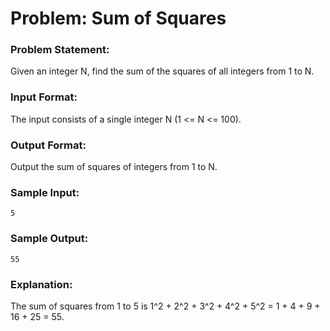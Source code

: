 # Problem: Sum of Squares
### Problem Statement:
Given an integer N, find the sum of the squares of all integers from 1 to N.

### Input Format:
The input consists of a single integer N (1 <= N <= 100).

### Output Format:
Output the sum of squares of integers from 1 to N.
### Sample Input:
```
5
```
### Sample Output:
```
55
```
### Explanation:
The sum of squares from 1 to 5 is 1^2 + 2^2 + 3^2 + 4^2 + 5^2 = 1 + 4 + 9 + 16 + 25 = 55.